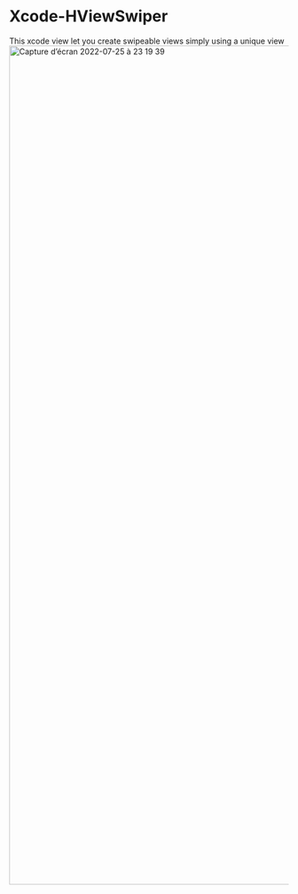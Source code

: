 # Xcode-HViewSwiper

This xcode view let you create swipeable views simply using a unique view
<img width="1512" alt="Capture d’écran 2022-07-25 à 23 19 39" src="https://user-images.githubusercontent.com/100438547/180875937-8c8bab73-1d80-41c0-af21-0f082bbdae4c.png">
